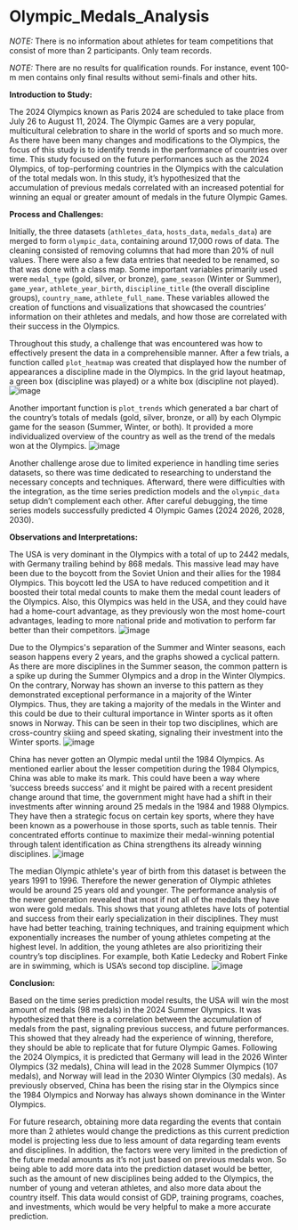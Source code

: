 # Olympic_Medals_Analysis

_NOTE:_ There is no information about athletes for team competitions that consist of more than 2 participants. Only team records.

_NOTE:_ There are no results for qualification rounds. For instance, event 100-m men contains only final results without semi-finals and other hits.

**Introduction to Study:** 

The 2024 Olympics known as Paris 2024 are scheduled to take place from July 26 to August 11, 2024. The Olympic Games are a very popular, multicultural celebration to share in the world of sports and so much more. As there have been many changes and modifications to the Olympics, the focus of this study is to identify trends in the performance of countries over time. This study focused on the future performances such as the 2024 Olympics, of top-performing countries in the Olympics with the calculation of the total medals won. In this study, it’s hypothesized that the accumulation of previous medals correlated with an increased potential for winning an equal or greater amount of medals in the future Olympic Games. 

**Process and Challenges:** 

Initially, the three datasets (```athletes_data```, ```hosts_data```, ```medals_data```) are merged to form ```olympic_data```, containing around 17,000 rows of data. The cleaning consisted of removing columns that had more than 20% of null values. There were also a few data entries that needed to be renamed, so that was done with a class map. Some important variables primarily used were ```medal_type``` (gold, silver, or bronze), ```game_season``` (Winter or Summer), ```game_year```, ```athlete_year_birth```, ```discipline_title``` (the overall discipline groups), ```country_name```, ```athlete_full_name```. These variables allowed the creation of functions and visualizations that showcased the countries’ information on their athletes and medals, and how those are correlated with their success in the Olympics. 

Throughout this study, a challenge that was encountered was how to effectively present the data in a comprehensible manner. After a few trials, a function called ```plot_heatmap``` was created that displayed how the number of appearances a discipline made in the Olympics. In the grid layout heatmap, a green box (discipline was played) or a white box (discipline not played). 
![image](https://github.com/jalwz17/Olympic_Medals_Analysis/assets/95889788/c78bde3e-a33b-4729-8433-80e13e681dfd)

Another important function is ```plot_trends``` which generated a bar chart of the country’s totals of medals (gold, silver, bronze, or all) by each Olympic game for the season (Summer, Winter, or both). It provided a more individualized overview of the country as well as the trend of the medals won at the Olympics. 
![image](https://github.com/jalwz17/Olympic_Medals_Analysis/assets/95889788/30d2812e-c4d4-4e8c-be53-b6bd9780d7ff)

Another challenge arose due to limited experience in handling time series datasets, so there was time dedicated to researching to understand the necessary concepts and techniques. Afterward, there were difficulties with the integration, as the time series prediction models and the ```olympic_data``` setup didn’t complement each other. After careful debugging, the time series models successfully predicted 4 Olympic Games (2024 2026, 2028, 2030).

**Observations and Interpretations:**

The USA is very dominant in the Olympics with a total of up to 2442 medals, with Germany trailing behind by 868 medals. This massive lead may have been due to the boycott from the Soviet Union and their allies for the 1984 Olympics. This boycott led the USA to have reduced competition and it boosted their total medal counts to make them the medal count leaders of the Olympics. Also, this Olympics was held in the USA, and they could have had a home-court advantage, as they previously won the most home-court advantages, leading to more national pride and motivation to perform far better than their competitors. 
![image](https://github.com/jalwz17/Olympic_Medals_Analysis/assets/95889788/f427397c-214c-4db7-ad25-1694a5eac88c)

Due to the Olympics's separation of the Summer and Winter seasons, each season happens every 2 years, and the graphs showed a cyclical pattern. As there are more disciplines in the Summer season, the common pattern is a spike up during the Summer Olympics and a drop in the Winter Olympics. On the contrary, Norway has shown an inverse to this pattern as they demonstrated exceptional performance in a majority of the Winter Olympics. Thus, they are taking a majority of the medals in the Winter and this could be due to their cultural importance in Winter sports as it often snows in Norway. This can be seen in their top two disciplines, which are cross-country skiing and speed skating, signaling their investment into the Winter sports. 
![image](https://github.com/jalwz17/Olympic_Medals_Analysis/assets/95889788/95aee862-52cf-4970-8383-64bac8e17f14)

China has never gotten an Olympic medal until the 1984 Olympics. As mentioned earlier about the lesser competition during the 1984 Olympics, China was able to make its mark. This could have been a way where ‘success breeds success’ and it might be paired with a recent president change around that time, the government might have had a shift in their investments after winning around 25 medals in the 1984 and 1988 Olympics. They have then a strategic focus on certain key sports, where they have been known as a powerhouse in those sports, such as table tennis. Their concentrated efforts continue to maximize their medal-winning potential through talent identification as China strengthens its already winning disciplines. 
![image](https://github.com/jalwz17/Olympic_Medals_Analysis/assets/95889788/4ea634cd-9f34-4b8d-94e0-a806bdf04ee8)

The median Olympic athlete's year of birth from this dataset is between the years 1991 to 1996. Therefore the newer generation of Olympic athletes would be around 25 years old and younger. The performance analysis of the newer generation revealed that most if not all of the medals they have won were gold medals. This shows that young athletes have lots of potential and success from their early specialization in their disciplines. They must have had better teaching, training techniques, and training equipment which exponentially increases the number of young athletes competing at the highest level. In addition, the young athletes are also prioritizing their country’s top disciplines. For example, both Katie Ledecky and Robert Finke are in swimming, which is USA’s second top discipline. 
![image](https://github.com/jalwz17/Olympic_Medals_Analysis/assets/95889788/3ef473c7-9efd-458f-94e9-2a6ede441d1f)

**Conclusion:**

Based on the time series prediction model results, the USA will win the most amount of medals (98 medals) in the 2024 Summer Olympics. It was hypothesized that there is a correlation between the accumulation of medals from the past, signaling previous success, and future performances. This showed that they already had the experience of winning, therefore, they should be able to replicate that for future Olympic Games. Following the 2024 Olympics, it is predicted that Germany will lead in the 2026 Winter Olympics (32 medals), China will lead in the 2028 Summer Olympics (107 medals), and Norway will lead in the 2030 Winter Olympics (30 medals). As previously observed, China has been the rising star in the Olympics since the 1984 Olympics and Norway has always shown dominance in the Winter Olympics. 

For future research, obtaining more data regarding the events that contain more than 2 athletes would change the predictions as this current prediction model is projecting less due to less amount of data regarding team events and disciplines. In addition, the factors were very limited in the prediction of the future medal amounts as it’s not just based on previous medals won. So being able to add more data into the prediction dataset would be better, such as the amount of new disciplines being added to the Olympics, the number of young and veteran athletes, and also more data about the country itself. This data would consist of GDP, training programs, coaches, and investments, which would be very helpful to make a more accurate prediction. 
